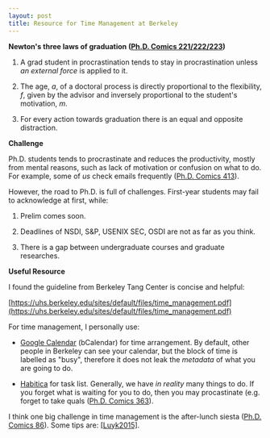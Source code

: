 ```yaml
---
layout: post
title: Resource for Time Management at Berkeley
---
```


**Newton's three laws of graduation ([Ph.D. Comics 221/222/223](http://phdcomics.com/comics/archive.php?comicid=221))** 

1. A grad student in procrastination tends to stay in procrastination unless _an external force_ is applied to it.

2. The age, _a_, of a doctoral process is directly proportional to the flexibility, _f_, given by the advisor and inversely proportional to the student's motivation, _m_.

3. For every action towards graduation there is an equal and opposite distraction.
<!--more-->

**Challenge**

Ph.D. students tends to procrastinate and reduces the productivity, mostly from mental reasons, such as lack of motivation or confusion on what to do. For example, some of _us_ check emails frequently ([Ph.D. Comics 413](http://phdcomics.com/comics/archive.php?comicid=413)). 

However, the road to Ph.D. is full of challenges. First-year students may fail to acknowledge at first, while:

1. Prelim comes soon.

2. Deadlines of NSDI, S&P, USENIX SEC, OSDI are not as far as you think.

3. There is a gap between undergraduate courses and graduate researches.

**Useful Resource**

I found the guideline from Berkeley Tang Center is concise and helpful:

[https://uhs.berkeley.edu/sites/default/files/time_management.pdf](https://uhs.berkeley.edu/sites/default/files/time_management.pdf)

For time management, I personally use:

- [Google Calendar](http://calendar.google.com/) (bCalendar) for time arrangement. By default, other people in Berkeley can see your calendar, but the block of time is labelled as "busy", therefore it does not leak the _metadata_ of what you are going to do.

- [Habitica](https://habitica.com/#/tasks) for task list. Generally, we have _in reality_ many things to do. If you forget what is waiting for you to do, then you may procastinate (e.g. forget to take quals ([Ph.D. Comics 363](http://phdcomics.com/comics/archive.php?comicid=363)).

I think one big challenge in time management is the after-lunch siesta ([Ph.D. Comics 86](http://phdcomics.com/comics/archive.php?comicid=86)). Some tips are: [[Luyk2015]](http://midnightjanitorial.com/news/tips-to-beat-the-need-for-a-mid-day-siesta/). 

